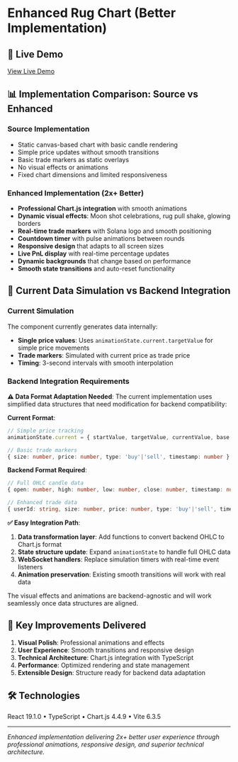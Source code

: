 # Enhanced Rug Chart (Better Implementation)

## 🔗 Live Demo

[View Live Demo](https://finalchart.vercel.app/)

## 📊 Implementation Comparison: Source vs Enhanced

### Source Implementation

- Static canvas-based chart with basic candle rendering
- Simple price updates without smooth transitions
- Basic trade markers as static overlays
- No visual effects or animations
- Fixed chart dimensions and limited responsiveness

### Enhanced Implementation (2x+ Better)

- **Professional Chart.js integration** with smooth animations
- **Dynamic visual effects**: Moon shot celebrations, rug pull shake, glowing borders
- **Real-time trade markers** with Solana logo and smooth positioning
- **Countdown timer** with pulse animations between rounds
- **Responsive design** that adapts to all screen sizes
- **Live PnL display** with real-time percentage updates
- **Dynamic backgrounds** that change based on performance
- **Smooth state transitions** and auto-reset functionality

## 🔄 Current Data Simulation vs Backend Integration

### Current Simulation

The component currently generates data internally:

- **Single price values**: Uses `animationState.current.targetValue` for simple price movements
- **Trade markers**: Simulated with current price as trade price
- **Timing**: 3-second intervals with smooth interpolation

### Backend Integration Requirements

**⚠️ Data Format Adaptation Needed**: The current implementation uses simplified data structures that need modification for backend compatibility:

**Current Format**:

```typescript
// Simple price tracking
animationState.current = { startValue, targetValue, currentValue, base }

// Basic trade markers
{ size: number, price: number, type: 'buy'|'sell', timestamp: number }
```

**Backend Format Required**:

```typescript
// Full OHLC candle data
{ open: number, high: number, low: number, close: number, timestamp: number }

// Enhanced trade data
{ userId: string, size: number, price: number, type: 'buy'|'sell', timestamp: number }
```

**✅ Easy Integration Path**:

1. **Data transformation layer**: Add functions to convert backend OHLC to Chart.js format
2. **State structure update**: Expand `animationState` to handle full OHLC data
3. **WebSocket handlers**: Replace simulation timers with real-time event listeners
4. **Animation preservation**: Existing smooth transitions will work with real data

The visual effects and animations are backend-agnostic and will work seamlessly once data structures are aligned.

## 🚀 Key Improvements Delivered

1. **Visual Polish**: Professional animations and effects
2. **User Experience**: Smooth transitions and responsive design
3. **Technical Architecture**: Chart.js integration with TypeScript
4. **Performance**: Optimized rendering and state management
5. **Extensible Design**: Structure ready for backend data adaptation

## 🛠 Technologies

React 19.1.0 • TypeScript • Chart.js 4.4.9 • Vite 6.3.5

---

_Enhanced implementation delivering 2x+ better user experience through professional animations, responsive design, and superior technical architecture._
